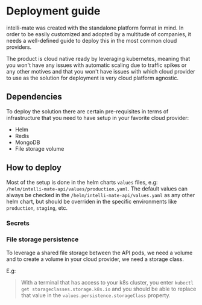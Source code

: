 # Deployment guide

intelli-mate was created with the standalone platform format in mind. In order to be easily customized and adopted by a multitude of companies, it needs a well-defined guide to deploy this in the most common cloud providers.

The product is cloud native ready by leveraging kubernetes, meaning that you won't have any issues with automatic scaling due to traffic spikes or any other motives and that you won't have issues with which cloud provider to use as the solution for deployment is very cloud platform agnostic.

## Dependencies

To deploy the solution there are certain pre-requisites in terms of infrastructure that you need to have setup in your favorite cloud provider:

- Helm
- Redis
- MongoDB
- File storage volume

## How to deploy

Most of the setup is done in the helm charts `values` files, e.g: `/helm/intelli-mate-api/values/production.yaml`.
The default values can always be checked in the `/helm/intelli-mate-api/values.yaml` as any other helm chart, but should be overriden in the specific environments like `production`, `staging`, etc.

### Secrets



### File storage persistence

To leverage a shared file storage between the API pods, we need a volume and to create a volume in your cloud provider, we need a storage class.

E.g:
> With a terminal that has access to your k8s cluster, you enter `kubectl get storageclasses.storage.k8s.io` and you should be able to replace that value in the `values.persistence.storageClass` property.


